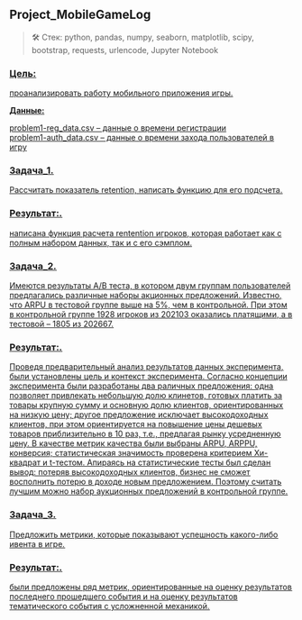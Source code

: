 ## Project_MobileGameLog
> 🛠 Стек: python, pandas, numpy, seaborn, matplotlib, scipy, bootstrap, requests, urlencode, Jupyter  Notebook

### <u>Цель<u/>: <br>
проанализировать работу мобильного приложения игры.

**Данные:**

problem1-reg_data.csv   – данные о времени регистрации<br>
problem1-auth_data.csv  – данные о времени захода пользователей в игру

### <u>Задача_1<u/>.<br> 
Рассчитать показатель retention, написать функцию для его подсчета.

### <u>Результат:<u/>.<br>
написана функция расчета rentention игроков, которая работает как с полным набором данных, так и с его сэмплом.

### <u>Задача_2<u/>.<br> 
Имеются результаты A/B теста, в котором двум группам пользователей предлагались различные наборы акционных предложений. Известно, что ARPU в тестовой группе выше на 5%, чем в контрольной. При этом в контрольной группе 1928 игроков из 202103 оказались платящими, а в тестовой – 1805 из 202667.

### <u>Результат:<u/>.<br>
Проведя предварительный анализ результатов данных эксперимента, были установлены цель и контекст эксперимента. Согласно концепции эксперимента были разработаны два раличных предложения: одна позволяет привлекать небольшую долю клинетов, готовых платить за товары крупную сумму и  основную долю клиентов, ориентированных на низкую цену; другое предложение исключает высокодоходных клиентов, при этом ориентируется на повышение цены дешевых товаров приблизительно в 10 раз, т.е., предлагая рынку усредненную цену. В качестве метрик качества были выбраны ARPU, ARPPU, конверсия; статистическая значимость проверена критерием Хи-квадрат и t-тестом. Апираясь на статистические тесты был сделан вывод: потеряв высокодоходных клиентов, бизнес не сможет восполнить потерю в доходе новым предложением. Поэтому считать лучшим можно набор аукционных предложений в контрольной группе.

### <u>Задача_3<u/>.<br> 
Предложить метрики, которые показывают успешность какого-либо ивента в игре.

### <u>Результат:<u/>.<br>
были предложены ряд метрик, ориентированные на оценку результатов последнего прошедшего события и на оценку результатов тематического события с усложненной механикой.

